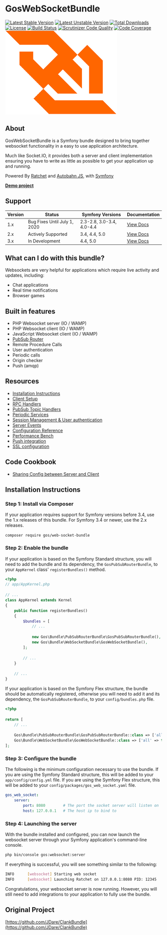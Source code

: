 GosWebSocketBundle
==================

[![Latest Stable Version](https://poser.pugx.org/gos/web-socket-bundle/v/stable)](https://packagist.org/packages/gos/web-socket-bundle) [![Latest Unstable Version](https://poser.pugx.org/gos/web-socket-bundle/v/unstable)](https://packagist.org/packages/gos/web-socket-bundle) [![Total Downloads](https://poser.pugx.org/gos/web-socket-bundle/downloads)](https://packagist.org/packages/gos/web-socket-bundle) [![License](https://poser.pugx.org/gos/web-socket-bundle/license)](https://packagist.org/packages/gos/web-socket-bundle) [![Build Status](https://travis-ci.org/GeniusesOfSymfony/WebSocketBundle.svg?branch=master)](https://travis-ci.org/GeniusesOfSymfony/WebSocketBundle) [![Scrutinizer Code Quality](https://scrutinizer-ci.com/g/GeniusesOfSymfony/WebSocketBundle/badges/quality-score.png?b=master)](https://scrutinizer-ci.com/g/GeniusesOfSymfony/WebSocketBundle/?branch=master) [![Code Coverage](https://scrutinizer-ci.com/g/GeniusesOfSymfony/WebSocketBundle/badges/coverage.png?b=master)](https://scrutinizer-ci.com/g/GeniusesOfSymfony/WebSocketBundle/?branch=master)
![Websocket](ws_logo.jpeg)

About
------
GosWebSocketBundle is a Symfony bundle designed to bring together websocket functionality in a easy to use application architecture.

Much like Socket.IO, it provides both a server and client implementation ensuring you have to write as little as possible to get your application up and running.

Powered By [Ratchet](http://socketo.me) and [Autobahn JS](http://autobahn.ws/js), with [Symfony](http://symfony.com/)

**[Demo project](https://github.com/GeniusesOfSymfony/WebsocketAppDemo)**

Support
-------

| Version | Status                       | Symfony Versions          | Documentation                                                                              |
| ------- | ---------------------------- | ------------------------- | ------------------------------------------------------------------------------------------ |
| 1.x     | Bug Fixes Until July 1, 2020 | 2.3-2.8, 3.0-3.4, 4.0-4.4 | [View Docs](https://github.com/GeniusesOfSymfony/WebSocketBundle/tree/1.x/Resources/docs)  |
| 2.x     | Actively Supported           | 3.4, 4.4, 5.0             | [View Docs](https://github.com/GeniusesOfSymfony/WebSocketBundle/tree/2.x/Resources/docs)  |
| 3.x     | In Development               | 4.4, 5.0                  | [View Docs](https://github.com/GeniusesOfSymfony/WebSocketBundle/tree/master/docs)         |

What can I do with this bundle?
-------------------------------

Websockets are very helpful for applications which require live activity and updates, including:

* Chat applications
* Real time notifications
* Browser games

Built in features
-----------------

* PHP Websocket server (IO / WAMP)
* PHP Websocket client (IO / WAMP)
* JavaScript Websocket client (IO / WAMP)
* [PubSub Router](https://github.com/GeniusesOfSymfony/PubSubRouterBundle)
* Remote Procedure Calls
* User authentication
* Periodic calls
* Origin checker
* Push (amqp)

Resources
---------

* [Installation Instructions](#installation-instructions)
* [Client Setup](Resources/docs/ClientSetup.md)
* [RPC Handlers](Resources/docs/RPCSetup.md)
* [PubSub Topic Handlers](Resources/docs/TopicSetup.md)
* [Periodic Services](Resources/docs/PeriodicSetup.md)
* [Session Management & User authentication](Resources/docs/SessionSetup.md)
* [Server Events](Resources/docs/Events.md)
* [Configuration Reference](Resources/docs/ConfigurationReference.md)
* [Performance Bench](Resources/docs/Performance.md)
* [Push integration](Resources/docs/Pusher.md)
* [SSL configuration](Resources/docs/Ssl.md)

Code Cookbook
-------------

* [Sharing Config between Server and Client](Resources/docs/code/SharingConfig.md)

Installation Instructions
-------------------------

### Step 1: Install via Composer

If your application requires support for Symfony versions before 3.4, use the 1.x releases of this bundle. For Symfony 3.4 or newer, use the 2.x releases.

`composer require gos/web-socket-bundle`

### Step 2: Enable the bundle

If your application is based on the Symfony Standard structure, you will need to add the bundle and its dependency, the `GosPubSubRouterBundle`, to your `AppKernel` class' `registerBundles()` method.

```php
<?php
// app/AppKernel.php

// ...
class AppKernel extends Kernel
{
    public function registerBundles()
    {
        $bundles = [
            // ...

            new Gos\Bundle\PubSubRouterBundle\GosPubSubRouterBundle(),
            new Gos\Bundle\WebSocketBundle\GosWebSocketBundle(),
        ];

        // ...
    }

    // ...
}
```

If your application is based on the Symfony Flex structure, the bundle should be automatically registered, otherwise you will need to add it and its dependency, the `GosPubSubRouterBundle`, to your `config/bundles.php` file.

```php
<?php

return [
    // ...

    Gos\Bundle\PubSubRouterBundle\GosPubSubRouterBundle::class => ['all' => true],
    Gos\Bundle\WebSocketBundle\GosWebSocketBundle::class => ['all' => true],
];

```

### Step 3: Configure the bundle

The following is the minimum configuration necessary to use the bundle. If you are using the Symfony Standard structure, this will be added to your `app/config/config.yml` file. If you are using the Symfony Flex structure, this will be added to your `config/packages/gos_web_socket.yaml` file.

```yaml
gos_web_socket:
    server:
        port: 8080        # The port the socket server will listen on
        host: 127.0.0.1   # The host ip to bind to
```

### Step 4: Launching the server

With the bundle installed and configured, you can now launch the websocket server through your Symfony application's command-line console.

```bash
php bin/console gos:websocket:server
```

If everything is successful, you will see something similar to the following:

```sh
INFO      [websocket] Starting web socket
INFO      [websocket] Launching Ratchet on 127.0.0.1:8080 PID: 12345
```

Congratulations, your websocket server is now running. However, you will still need to add integrations to your application to fully use the bundle.

## Original Project

[https://github.com/JDare/ClankBundle](https://github.com/JDare/ClankBundle)
